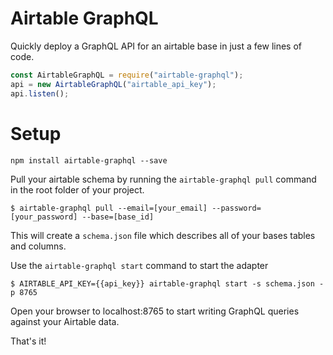 # Airtable GraphQL

Quickly deploy a GraphQL API for an airtable base in just a few lines of code.

```js
const AirtableGraphQL = require("airtable-graphql");
api = new AirtableGraphQL("airtable_api_key");
api.listen();
```

# Setup

```
npm install airtable-graphql --save
```

Pull your airtable schema by running the `airtable-graphql pull` command in the root folder of your project.

```
$ airtable-graphql pull --email=[your_email] --password=[your_password] --base=[base_id]
```

This will create a `schema.json` file which describes all of your bases tables and columns.

Use the `airtable-graphql start` command to start the adapter

```
$ AIRTABLE_API_KEY={{api_key}} airtable-graphql start -s schema.json -p 8765
```

Open your browser to localhost:8765 to start writing GraphQL queries against your Airtable data.

That's it!
